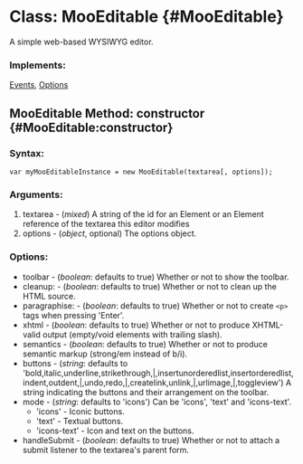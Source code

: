 Class: MooEditable {#MooEditable}
=================================

A simple web-based WYSIWYG editor. 

### Implements:

[Events](http://mootools.net/docs/Class/Class.Extras#Events), [Options](http://mootools.net/docs/Class/Class.Extras#Options)


MooEditable Method: constructor {#MooEditable:constructor}
----------------------------------------------------------

### Syntax:

	var myMooEditableInstance = new MooEditable(textarea[, options]);

### Arguments:

1. textarea      - (*mixed*) A string of the id for an Element or an Element reference of the textarea this editor modifies
2. options - (*object*, optional) The options object.

### Options:

* toolbar       - (*boolean*: defaults to true) Whether or not to show the toolbar.
* cleanup:      - (*boolean*: defaults to true) Whether or not to clean up the HTML source.
* paragraphise: - (*boolean*: defaults to true) Whether or not to create `<p>` tags when pressing 'Enter'.
* xhtml         - (*boolean*: defaults to true) Whether or not to produce XHTML-valid output (empty/void elements with trailing slash).
* semantics     - (*boolean*: defaults to true) Whether or not to produce semantic markup (strong/em instead of b/i).
* buttons       - (*string*: defaults to 'bold,italic,underline,strikethrough,|,insertunorderedlist,insertorderedlist,indent,outdent,|,undo,redo,|,createlink,unlink,|,urlimage,|,toggleview') A string indicating the buttons and their arrangement on the toolbar.
* mode          - (*string*: defaults to 'icons') Can be 'icons', 'text' and 'icons-text'.
	* 'icons'      - Iconic buttons.
	* 'text'       - Textual buttons.
	* 'icons-text' - Icon and text on the buttons.
* handleSubmit  - (*boolean*: defaults to true) Whether or not to attach a submit listener to the textarea's parent form.